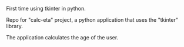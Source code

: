 First time using tkinter in python.

Repo for "calc-eta" project, a python application
that uses the "tkinter" library.

The application calculates the age of the user.


